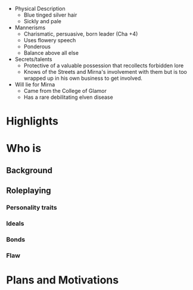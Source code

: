 - Physical Description
	- Blue tinged silver hair
	- Sickly and pale
- Mannerisms
	- Charismatic, persuasive, born leader (Cha +4)
	- Uses flowery speech
	- Ponderous
	- Balance above all else
- Secrets/talents
	- Protective of a valuable possession that recollects forbidden lore
	- Knows of the Streets and Mirna's involvement with them but is too wrapped up in his own business to get involved.
- Will lie for Mirna
	- Came from the College of Glamor
	- Has a rare debilitating elven disease
# Highlights
# Who is 
## Background
## Roleplaying 
### Personality traits
### Ideals
### Bonds
### Flaw
# Plans and Motivations